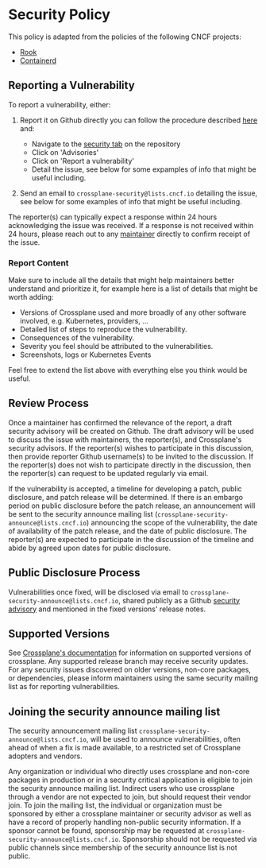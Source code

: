 # Security Policy

This policy is adapted from the policies of the following CNCF projects:

* [Rook](https://github.com/rook/rook)
* [Containerd](https://github.com/containerd/project)

## Reporting a Vulnerability

To report a vulnerability, either:

1. Report it on Github directly you can follow the procedure described
   [here](https://docs.github.com/en/code-security/security-advisories/guidance-on-reporting-and-writing/privately-reporting-a-security-vulnerability)
   and:

    - Navigate to the [security tab](https://github.com/crossplane/crossplane/security) on the repository
    - Click on 'Advisories'
    - Click on 'Report a vulnerability'
    - Detail the issue, see below for some expamples of info that might be
      useful including.

2. Send an email to `crossplane-security@lists.cncf.io` detailing the issue,
   see below for some examples of info that might be useful including.

The reporter(s) can typically expect a response within 24 hours acknowledging
the issue was received. If a response is not received within 24 hours, please
reach out to any
[maintainer](https://github.com/crossplane/crossplane/blob/master/OWNERS.md#maintainers)
directly to confirm receipt of the issue.

### Report Content

Make sure to include all the details that might help maintainers better
understand and prioritize it, for example here is a list of details that might be
worth adding:

- Versions of Crossplane used and more broadly of any other software involved,
  e.g. Kubernetes, providers, ...
- Detailed list of steps to reproduce the vulnerability.
- Consequences of the vulnerability.
- Severity you feel should be attributed to the vulnerabilities.
- Screenshots, logs or Kubernetes Events

Feel free to extend the list above with everything else you think would be
useful.

## Review Process

Once a maintainer has confirmed the relevance of the report, a draft security
advisory will be created on Github. The draft advisory will be used to discuss
the issue with maintainers, the reporter(s), and Crossplane's security advisors.
If the reporter(s) wishes to participate in this discussion, then provide
reporter Github username(s) to be invited to the discussion. If the reporter(s)
does not wish to participate directly in the discussion, then the reporter(s)
can request to be updated regularly via email.

If the vulnerability is accepted, a timeline for developing a patch, public
disclosure, and patch release will be determined. If there is an embargo period
on public disclosure before the patch release, an announcement will be sent to
the security announce mailing list (`crossplane-security-announce@lists.cncf.io`)
announcing the scope of the vulnerability, the date of availability of the
patch release, and the date of public disclosure. The reporter(s) are expected
to participate in the discussion of the timeline and abide by agreed upon dates
for public disclosure.

## Public Disclosure Process

Vulnerabilities once fixed, will be disclosed via email to
`crossplane-security-announce@lists.cncf.io`, shared publicly as a Github [security
advisory](https://docs.github.com/en/code-security/security-advisories/repository-security-advisories/about-repository-security-advisories)
and mentioned in the fixed versions' release notes.

## Supported Versions

See [Crossplane's documentation](https://docs.crossplane.io/master/reference/release-cycle/)
for information on supported versions of crossplane. Any supported
release branch may receive security updates. For any security issues discovered
on older versions, non-core packages, or dependencies, please inform maintainers
using the same security mailing list as for reporting vulnerabilities.

## Joining the security announce mailing list

The security announcement mailing list
`crossplane-security-announce@lists.cncf.io`, will be used to announce
vulnerabilities, often ahead of when a fix is made available, to a restricted
set of Crossplane adopters and vendors.

Any organization or individual who directly uses crossplane and non-core
packages in production or in a security critical application is eligible to
join the security announce mailing list. Indirect users who use crossplane
through a vendor are not expected to join, but should request their vendor
join. To join the mailing list, the individual or organization must be
sponsored by either a crossplane maintainer or security advisor as well as have
a record of properly handling non-public security information. If a sponsor
cannot be found, sponsorship may be requested at
`crossplane-security-announce@lists.cncf.io`. Sponsorship should not be
requested via public channels since membership of the security announce list is
not public.
